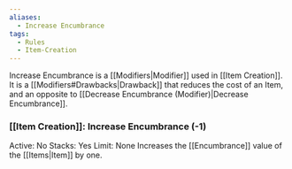 ```yaml
---
aliases:
  - Increase Encumbrance
tags:
  - Rules
  - Item-Creation
---
```

Increase Encumbrance is a [[Modifiers|Modifier]] used in [[Item Creation]]. It is a [[Modifiers#Drawbacks|Drawback]] that reduces the cost of an Item, and an opposite to [[Decrease Encumbrance (Modifier)|Decrease Encumbrance]].

### [[Item Creation]]: Increase Encumbrance (-1)
Active: No
Stacks: Yes
Limit: None
Increases the [[Encumbrance]] value of the [[Items|Item]] by one.